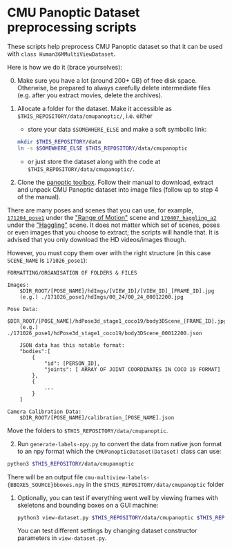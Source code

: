 CMU Panoptic Dataset preprocessing scripts
=======

These scripts help preprocess CMU Panoptic dataset so that it can be used with `class Human36MMultiViewDataset`.

Here is how we do it (brace yourselves):

0. Make sure you have a lot (around 200+ GB) of free disk space. Otherwise, be prepared to always carefully delete intermediate files (e.g. after you extract movies, delete the archives).

1. Allocate a folder for the dataset. Make it accessible as `$THIS_REPOSITORY/data/cmupanoptic/`, i.e. either

    * store your data `$SOMEWHERE_ELSE` and make a soft symbolic link:
    ```bash
    mkdir $THIS_REPOSITORY/data
    ln -s $SOMEWHERE_ELSE $THIS_REPOSITORY/data/cmupanoptic
    ```
    * or just store the dataset along with the code at `$THIS_REPOSITORY/data/cmupanoptic/`.

1. Clone the [panoptic toolbox](https://github.com/CMU-Perceptual-Computing-Lab/panoptic-toolbox). Follow their manual to download, extract and unpack CMU Panoptic dataset into image files (follow up to step 4 of the manual). 

There are many poses and scenes that you can use, for example, [`171204_pose1`](http://domedb.perception.cs.cmu.edu/171204_pose1.html) under the ["Range of Motion"](http://domedb.perception.cs.cmu.edu/range_of_motion.html) scene and [`170407_haggling_a2`](http://domedb.perception.cs.cmu.edu/170407_haggling_a2.html) under the ["Haggling"](http://domedb.perception.cs.cmu.edu/haggling.html) scene. It does not matter which set of scenes, poses or even images that you choose to extract; the scripts will handle that. It is advised that you only download the HD videos/images though.

However, you must copy them over with the right structure (in this case `SCENE_NAME` is `171026_pose1`):
```
FORMATTING/ORGANISATION OF FOLDERS & FILES

Images:
    $DIR_ROOT/[POSE_NAME]/hdImgs/[VIEW_ID]/[VIEW_ID]_[FRAME_ID].jpg
    (e.g.) ./171026_pose1/hdImgs/00_24/00_24_00012200.jpg

Pose Data:
    $DIR_ROOT/[POSE_NAME]/hdPose3d_stage1_coco19/body3DScene_[FRAME_ID].jpg
    (e.g.) ./171026_pose1/hdPose3d_stage1_coco19/body3DScene_00012200.json

    JSON data has this notable format:
    "bodies":[
        {
            "id": [PERSON_ID],
            "joints": [ ARRAY OF JOINT COORDINATES IN COCO 19 FORMAT]
        },
        {
            ...
        }
    ] 

Camera Calibration Data:
    $DIR_ROOT/[POSE_NAME]/calibration_[POSE_NAME].json
```

Move the folders to `$THIS_REPOSITORY/data/cmupanoptic`.

2. Run `generate-labels-npy.py` to convert the data from native json format to an npy format which the `CMUPanopticDataset(Dataset)` class can use:

```bash
python3 $THIS_REPOSITORY/data/cmupanoptic
```

There will be an output file `cmu-multiview-labels-{BBOXES_SOURCE}bboxes.npy` in the `$THIS_REPOSITORY/data/cmupanoptic` folder
 
1. Optionally, you can test if everything went well by viewing frames with skeletons and bounding boxes on a GUI machine:

    ```bash
    python3 view-dataset.py $THIS_REPOSITORY/data/cmupanoptic $THIS_REPOSITORY/data/cmupanoptic/extra/human36m-multiview-labels-GTbboxes.npy [<start-sample-number> [<samples-per-step>]]`
    ```

    You can test different settings by changing dataset constructor parameters in `view-dataset.py`.

